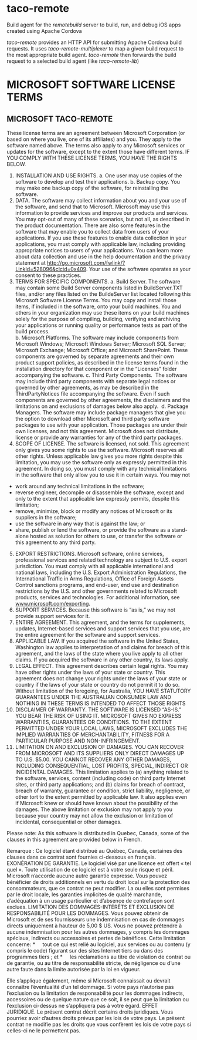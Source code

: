﻿
# taco-remote

Build agent for the *remotebuild* server to build, run, and debug iOS apps created using Apache Cordova

*taco-remote* provides an HTTP API for submitting Apache Cordova build requests. It uses *taco-remote-multiplexer* to map a given build request to the most appropriate build agent. *taco-remote* then forwards the build request to a selected build agent (like *taco-remote-lib*)

# MICROSOFT SOFTWARE LICENSE TERMS
## MICROSOFT TACO-REMOTE 
These license terms are an agreement between Microsoft Corporation (or based on where you live, one of its affiliates) and you. They apply to the software named above. The terms also apply to any Microsoft services or updates for the software, except to the extent those have different terms.
IF YOU COMPLY WITH THESE LICENSE TERMS, YOU HAVE THE RIGHTS BELOW.
1. INSTALLATION AND USE RIGHTS. 
a. One user may use copies of the software to develop and test their applications.
b. Backup copy.  You may make one backup copy of the software, for reinstalling the software.
2. DATA.  The software may collect information about you and your use of the software, and send that to Microsoft. Microsoft may use this information to provide services and improve our products and services.  You may opt-out of many of these scenarios, but not all, as described in the product documentation.  There are also some features in the software that may enable you to collect data from users of your applications. If you use these features to enable data collection in your applications, you must comply with applicable law, including providing appropriate notices to users of your applications. You can learn more about data collection and use in the help documentation and the privacy statement at http://go.microsoft.com/fwlink/?LinkId=528096&clcid=0x409. Your use of the software operates as your consent to these practices.
3. TERMS FOR SPECIFIC COMPONENTS.
a. Build Server.  The software may contain some Build Server components listed in BuildServer.TXT files, and/or any files listed on the BuildeServer list located following this Microsoft Software License Terms.  You may copy and install those items, if included in the software, onto your build machines.  You and others in your organization may use these items on your build machines solely for the purpose of compiling, building, verifying and archiving your applications or running quality or performance tests as part of the build process.  
b. Microsoft Platforms.  The software may include components from Microsoft Windows; Microsoft Windows Server; Microsoft SQL Server; Microsoft Exchange; Microsoft Office; and Microsoft SharePoint. These components are governed by separate agreements and their own product support policies, as described in the license terms found in the installation directory for that component or in the “Licenses” folder accompanying the software.
c. Third Party Components.  The software may include third party components with separate legal notices or governed by other agreements, as may be described in the ThirdPartyNotices file accompanying the software. Even if such components are governed by other agreements, the disclaimers and the limitations on and exclusions of damages below also apply.  
d. Package Managers.  The software may include package managers that give you the option to download other Microsoft and third party software packages to use with your application. Those packages are under their own licenses, and not this agreement. Microsoft does not distribute, license or provide any warranties for any of the third party packages.
4. SCOPE OF LICENSE. The software is licensed, not sold. This agreement only gives you some rights to use the software. Microsoft reserves all other rights. Unless applicable law gives you more rights despite this limitation, you may use the software only as expressly permitted in this agreement. In doing so, you must comply with any technical limitations in the software that only allow you to use it in certain ways. You may not
  * work around any technical limitations in the software;
  * reverse engineer, decompile or disassemble the software, except and only to the extent that applicable law expressly permits, despite this limitation;
  * remove, minimize, block or modify any notices of Microsoft or its suppliers in the software; 
  * use the software in any way that is against the law; or
  * share, publish or lend the software, or provide the software as a stand-alone hosted as solution for others to use, or transfer the software or this agreement to any third party.
5. EXPORT RESTRICTIONS. Microsoft software, online services, professional services and related technology are subject to U.S. export jurisdiction. You must comply with all applicable international and national laws, including the U.S. Export Administration Regulations, the International Traffic in Arms Regulations, Office of Foreign Assets Control sanctions programs, and end-user, end use and destination restrictions by the U.S. and other governments related to Microsoft products, services and technologies. For additional information, see www.microsoft.com/exporting. 
6. SUPPORT SERVICES. Because this software is “as is,” we may not provide support services for it.
7. ENTIRE AGREEMENT. This agreement, and the terms for supplements, updates, Internet-based services and support services that you use, are the entire agreement for the software and support services.
8. APPLICABLE LAW. If you acquired the software in the United States, Washington law applies to interpretation of and claims for breach of this agreement, and the laws of the state where you live apply to all other claims. If you acquired the software in any other country, its laws apply.
9. LEGAL EFFECT. This agreement describes certain legal rights. You may have other rights under the laws of your state or country. This agreement does not change your rights under the laws of your state or country if the laws of your state or country do not permit it to do so.  Without limitation of the foregoing, for Australia, YOU HAVE STATUTORY GUARANTEES UNDER THE AUSTRALIAN CONSUMER LAW AND NOTHING IN THESE TERMS IS INTENDED TO AFFECT THOSE RIGHTS
10. DISCLAIMER OF WARRANTY. THE SOFTWARE IS LICENSED “AS-IS.” YOU BEAR THE RISK OF USING IT. MICROSOFT GIVES NO EXPRESS WARRANTIES, GUARANTEES OR CONDITIONS. TO THE EXTENT PERMITTED UNDER YOUR LOCAL LAWS, MICROSOFT EXCLUDES THE IMPLIED WARRANTIES OF MERCHANTABILITY, FITNESS FOR A PARTICULAR PURPOSE AND NON-INFRINGEMENT.
11. LIMITATION ON AND EXCLUSION OF DAMAGES. YOU CAN RECOVER FROM MICROSOFT AND ITS SUPPLIERS ONLY DIRECT DAMAGES UP TO U.S. $5.00. YOU CANNOT RECOVER ANY OTHER DAMAGES, INCLUDING CONSEQUENTIAL, LOST PROFITS, SPECIAL, INDIRECT OR INCIDENTAL DAMAGES.
This limitation applies to (a) anything related to the software, services, content (including code) on third party Internet sites, or third party applications; and (b) claims for breach of contract, breach of warranty, guarantee or condition, strict liability, negligence, or other tort to the extent permitted by applicable law.
It also applies even if Microsoft knew or should have known about the possibility of the damages. The above limitation or exclusion may not apply to you because your country may not allow the exclusion or limitation of incidental, consequential or other damages.

Please note: As this software is distributed in Quebec, Canada, some of the clauses in this agreement are provided below in French.

Remarque : Ce logiciel étant distribué au Québec, Canada, certaines des clauses dans ce contrat sont fournies ci-dessous en français.
EXONÉRATION DE GARANTIE. Le logiciel visé par une licence est offert « tel quel ». Toute utilisation de ce logiciel est à votre seule risque et péril. Microsoft n’accorde aucune autre garantie expresse. Vous pouvez bénéficier de droits additionnels en vertu du droit local sur la protection des consommateurs, que ce contrat ne peut modifier. La ou elles sont permises par le droit locale, les garanties implicites de qualité marchande, d’adéquation à un usage particulier et d’absence de contrefaçon sont exclues.
LIMITATION DES DOMMAGES-INTÉRÊTS ET EXCLUSION DE RESPONSABILITÉ POUR LES DOMMAGES. Vous pouvez obtenir de Microsoft et de ses fournisseurs une indemnisation en cas de dommages directs uniquement à hauteur de 5,00 $ US. Vous ne pouvez prétendre à aucune indemnisation pour les autres dommages, y compris les dommages spéciaux, indirects ou accessoires et pertes de bénéfices.
Cette limitation concerne:
*    	tout ce qui est relié au logiciel, aux services ou au contenu (y compris le code) figurant sur des sites Internet tiers ou dans des programmes tiers ; et
*     les réclamations au titre de violation de contrat ou de garantie, ou au titre de responsabilité stricte, de négligence ou d’une autre faute dans la limite autorisée par la loi en vigueur.

Elle s’applique également, même si Microsoft connaissait ou devrait connaître l’éventualité d’un tel dommage. Si votre pays n’autorise pas l’exclusion ou la limitation de responsabilité pour les dommages indirects, accessoires ou de quelque nature que ce soit, il se peut que la limitation ou l’exclusion ci-dessus ne s’appliquera pas à votre égard.
EFFET JURIDIQUE. Le présent contrat décrit certains droits juridiques. Vous pourriez avoir d’autres droits prévus par les lois de votre pays. Le présent contrat ne modifie pas les droits que vous confèrent les lois de votre pays si celles-ci ne le permettent pas.